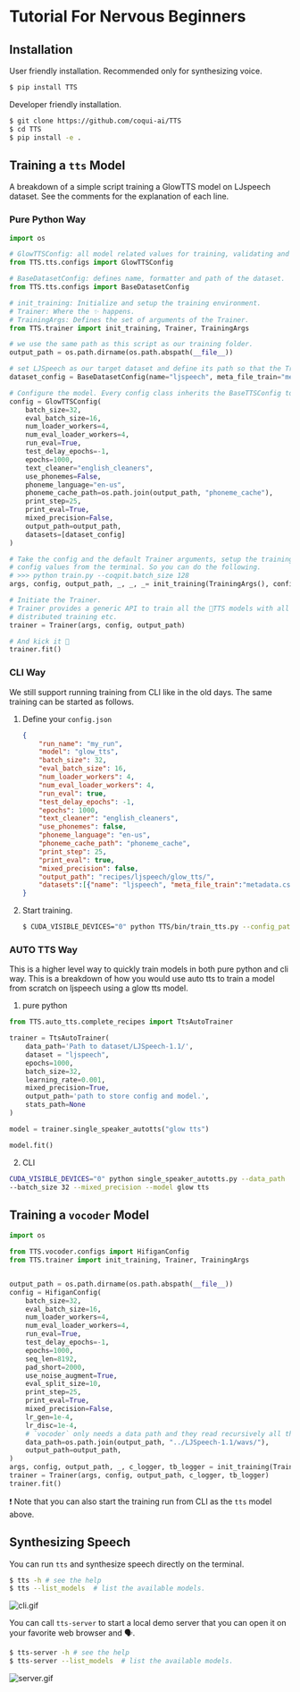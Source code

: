 # Tutorial For Nervous Beginners

## Installation

User friendly installation. Recommended only for synthesizing voice.

```bash
$ pip install TTS
```

Developer friendly installation.

```bash
$ git clone https://github.com/coqui-ai/TTS
$ cd TTS
$ pip install -e .
```

## Training a `tts` Model

A breakdown of a simple script training a GlowTTS model on LJspeech dataset. See the comments for the explanation of
each line.

### Pure Python Way

```python
import os

# GlowTTSConfig: all model related values for training, validating and testing.
from TTS.tts.configs import GlowTTSConfig

# BaseDatasetConfig: defines name, formatter and path of the dataset.
from TTS.tts.configs import BaseDatasetConfig

# init_training: Initialize and setup the training environment.
# Trainer: Where the ✨️ happens.
# TrainingArgs: Defines the set of arguments of the Trainer.
from TTS.trainer import init_training, Trainer, TrainingArgs

# we use the same path as this script as our training folder.
output_path = os.path.dirname(os.path.abspath(__file__))

# set LJSpeech as our target dataset and define its path so that the Trainer knows what data formatter it needs.
dataset_config = BaseDatasetConfig(name="ljspeech", meta_file_train="metadata.csv", path=os.path.join(output_path, "../LJSpeech-1.1/"))

# Configure the model. Every config class inherits the BaseTTSConfig to have all the fields defined for the Trainer.
config = GlowTTSConfig(
    batch_size=32,
    eval_batch_size=16,
    num_loader_workers=4,
    num_eval_loader_workers=4,
    run_eval=True,
    test_delay_epochs=-1,
    epochs=1000,
    text_cleaner="english_cleaners",
    use_phonemes=False,
    phoneme_language="en-us",
    phoneme_cache_path=os.path.join(output_path, "phoneme_cache"),
    print_step=25,
    print_eval=True,
    mixed_precision=False,
    output_path=output_path,
    datasets=[dataset_config]
)

# Take the config and the default Trainer arguments, setup the training environment and override the existing
# config values from the terminal. So you can do the following.
# >>> python train.py --coqpit.batch_size 128
args, config, output_path, _, _, _= init_training(TrainingArgs(), config)

# Initiate the Trainer.
# Trainer provides a generic API to train all the 🐸TTS models with all its perks like mixed-precision training,
# distributed training etc.
trainer = Trainer(args, config, output_path)

# And kick it 🚀
trainer.fit()
```

### CLI Way

We still support running training from CLI like in the old days. The same training can be started as follows.

1. Define your `config.json`

    ```json
    {
        "run_name": "my_run",
        "model": "glow_tts",
        "batch_size": 32,
        "eval_batch_size": 16,
        "num_loader_workers": 4,
        "num_eval_loader_workers": 4,
        "run_eval": true,
        "test_delay_epochs": -1,
        "epochs": 1000,
        "text_cleaner": "english_cleaners",
        "use_phonemes": false,
        "phoneme_language": "en-us",
        "phoneme_cache_path": "phoneme_cache",
        "print_step": 25,
        "print_eval": true,
        "mixed_precision": false,
        "output_path": "recipes/ljspeech/glow_tts/",
        "datasets":[{"name": "ljspeech", "meta_file_train":"metadata.csv", "path": "recipes/ljspeech/LJSpeech-1.1/"}]
    }
    ```

2. Start training.
    ```bash
    $ CUDA_VISIBLE_DEVICES="0" python TTS/bin/train_tts.py --config_path config.json
    ```
### AUTO TTS Way

This is a higher level way to quickly train models in both pure python and cli way.
This is a breakdown of how you would use auto tts to train a model from scratch on ljspeech using
a glow tts model.

1. pure python
```python
from TTS.auto_tts.complete_recipes import TtsAutoTrainer

trainer = TtsAutoTrainer(
    data_path='Path to dataset/LJSpeech-1.1/', 
    dataset = "ljspeech",
    epochs=1000,
    batch_size=32,
    learning_rate=0.001,
    mixed_precision=True, 
    output_path='path to store config and model.', 
    stats_path=None
)

model = trainer.single_speaker_autotts("glow tts")

model.fit()
```
2. CLI
 ```bash
CUDA_VISIBLE_DEVICES="0" python single_speaker_autotts.py --data_path ../LJSpeech-1.1 --dataset ljspeech 
--batch_size 32 --mixed_precision --model glow tts
```

## Training a `vocoder` Model

```python
import os

from TTS.vocoder.configs import HifiganConfig
from TTS.trainer import init_training, Trainer, TrainingArgs


output_path = os.path.dirname(os.path.abspath(__file__))
config = HifiganConfig(
    batch_size=32,
    eval_batch_size=16,
    num_loader_workers=4,
    num_eval_loader_workers=4,
    run_eval=True,
    test_delay_epochs=-1,
    epochs=1000,
    seq_len=8192,
    pad_short=2000,
    use_noise_augment=True,
    eval_split_size=10,
    print_step=25,
    print_eval=True,
    mixed_precision=False,
    lr_gen=1e-4,
    lr_disc=1e-4,
    # `vocoder` only needs a data path and they read recursively all the `.wav` files underneath.
    data_path=os.path.join(output_path, "../LJSpeech-1.1/wavs/"),
    output_path=output_path,
)
args, config, output_path, _, c_logger, tb_logger = init_training(TrainingArgs(), config)
trainer = Trainer(args, config, output_path, c_logger, tb_logger)
trainer.fit()
```

❗️ Note that you can also start the training run from CLI as the `tts` model above.

## Synthesizing Speech

You can run `tts` and synthesize speech directly on the terminal.

```bash
$ tts -h # see the help
$ tts --list_models  # list the available models.
```

![cli.gif](https://github.com/coqui-ai/TTS/raw/main/images/tts_cli.gif)


You can call `tts-server` to start a local demo server that you can open it on
your favorite web browser and 🗣️.

```bash
$ tts-server -h # see the help
$ tts-server --list_models  # list the available models.
```
![server.gif](https://github.com/coqui-ai/TTS/raw/main/images/demo_server.gif)



